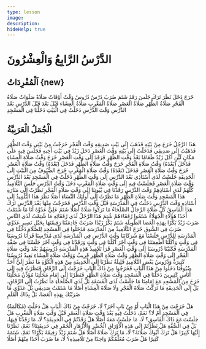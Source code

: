 ```yaml
---
type: lesson
image:
description:
hideHelp: true
---
```


# الدَّرْسُ الرَّابِعُ وَالْعِشْرُونَ

## اَلْمُفْرِدَاتُ {new}

خَرَجَ
دَخَلَ
نَظَرَ
تَرَكَ
جَلَسَ
رَقَدَ
شَتَمَ
ضَرَبَ
دَرْسٌ
دُرُوسٌ
وَقْتٌ
أَوْقَاتٌ
صَلَاةٌ
صَلَوَاتٌ
صَلَاةُ الْفَجْرِ
صَلَاةُ الظُّهْرِ
صَلَاةُ الْعَصْرِ
صَلَاةُ الْمَغْرِبِ
صَلَاةُ الْعِشَاءِ
قَبْلَ
بَعْدَ
قَبْلَ الدَّرْسِ
بَعْدَ الدَّرْسِ
وَقْتَ الدَّرْسِ
دَخَلْتُ فِي الْبَيْتِ
دَخَلْنَا فِي الْمَسْجِدِ

## الْجُمَلُ الْعَرَبِيَّةُ

هَذَا الرَّجُلُ خَرَجَ مِنْ بَيْتِهِ فَذَهَبَ إِلَى بَيْتِ صَدِيقِهِ وَقْتَ الْفَجْرِ
خَرَجْتُ مِنْ بَيْتِي وَقْتَ الظُّهْرِ فَذَهَبْتُ إِلَى صَدِيقِي فَدَخَلْتُ إِلَى بَيْتِهِ وَقْتَ الْعَصْرِ
دَخَلَ زَيْدٌ فِي بَيْتِ أَخِيهِ فَجَلَسَ فِيهِ عَلَى مَكَانٍ لَيِّنٍ
أَكَلَ زَيْدٌ طَعَامًا بَعْدَ وَقْتِ الظُّهْرِ فَرَقَدَ إِلَى وَقْتِ الْعَصْرِ
خَرَجَ وَقْتُ صَلَاةِ الْعِشَاءِ فَدَخَلَ (بَعْدَهُ) وَقْتُ صَلَاةِ الْفَجْرِ
خَرَجَ وَقْتُ صَلَاةِ الظُّهْرِ فَدَخَلَ (بَعْدَهُ) وَقْتُ صَلَاةِ الْعَصْرِ
خَرَجَ وَقْتُ صَلَاةِ الْعَصْرِ فَدَخَلَ (بَعْدَهُ) وَقْتُ صَلَاةِ الْمَغْرِبِ
خَرَجَ الضُّيُوفُ مِنَ الْبَيْتِ إِلَى الْحَدِيقَةِ
جَلَسْتُ لَدَى أُسْتَاذِي بَعْدَ الدَّرْسِ إِلَى وَقْتِ الظُّهْرِ
دَخَلْتُ فِي الْمَسْجِدِ بَعْدَ الدَّرْسِ وَقْتَ صَلَاةِ الْعَصْرِ فَجَلَسْتُ فِيهِ إِلَى وَقْتِ صَلَاةِ الْمَغْرِبِ
دَخَلَ وَقْتُ الدَّرْسِ
جَلَسَ التَّلَامِيذُ كُلُّهُمْ لَدَى أَسْتَاذِهِمْ وَقْتَ الدَّرْسِ
رَقَدْنَا فِي بُيُوتِنَا إِلَى وَقْتِ صَلَاةِ الْفَجْرِ
نَظَرْتُ إِلَى مَنَارَةِ هَذَا الْمَسْجِدِ وَقْتَ صَلَاةِ الظُّهْرِ
مَا نَظَرْتُ إِلَى أُولَئِكَ النِّسَاءِ أَصْلًا
نَظَرَ هَذَا التَّلْمِيذُ إِلَى أُسْتَاذِهِ وَقْتَ الدَّرْسِ
دَخَلْتُ فِي الْمَدْرَسَةِ قَبْلَ وَقْتِ الدَّرْسِ فَخَرَجْتُ مِنْهَا بَعْدَ الدَّرْسِ
تَرَكَ هَذَا الْفَاسِقُ كُلَّ صَلَاةٍ
الرِّجَالُ الصَّلَحَاءُ مَا تَرَكُوا صَلَاةً أَصْلًا
شَتَمَ عَلِيٌّ عَدُوَّهُ
أَنَا مَا شَتَمْتُ أَحَدًا
هَؤُلَاءِ الْجُهَلَاءُ شَتَمُوا رُفَقَاءَهُمْ
شُتِمَ هَذَا الرَّجُلُ لَدَى رُفَقَائِهِ
مَا شُتِمْتُ لَدَى النَّاسِ
ضَرَبَ زَيْدٌ بَكْرًا بِهَذِهِ الْعَصَا الطَّوِيلَةِ
شَتَمَ بَكْرٌ زَيْدًا
ضَرَبَتْ خَادِمَتُنَا رَفِيقَتَهَا بِحَبْلِ نَصِيرٍ
عَدُوِّي ضَرَبَ فِي السُّوقِ
خَرَجَ التَّلَامِيذُ مِنَ الْمَدْرَسَةِ فَدَخَلُوا فِي الْمَسْجِدِ لِلصَّلَاةِ
دَخَلْنَا فِي الْمَدْرَسَةِ لِلدَّرْسِ
جَلَسْنَا مَعَ شُرَكَائِنَا وَقْتَ الدَّرْسِ فِي الْمَدْرَسَةِ لَدَى مُدَرِّسِنَا
قَرَأْنَا دُرُوسَنَا فِي وَقْتٍ وَأَكَلْنَا أَطْعِمَتَنَا فِي وَقْتٍ آخَرَ
أَكَلْنَا فِي وَقْتٍ وَرَقَدْنَا فِي وَقْتٍ آخَرَ
جَلَسْنَا فِي صُفَّةِ الْمَدْرَسَةِ فَكَتَبْنَا دُرُوسَنَا إِلَى وَقْتِ الْعَصْرِ
قَرَأَ تَلَامِيذُ هَذِهِ الْمَدْرَسَةِ دُرُوسَهُمْ بَعْدَ وَقْتِ صَلَاةِ الْفَجْرِ إِلَى وَقْتِ صَلَاةِ الظُّهْرِ
وَقْتُ صَلَاةِ الظُّهْرِ قَرِيبٌ وَوَقْتُ صَلَاةِ الْعِشَاءِ بَعِيدٌ
دُرُوسُنَا كَثِيرَةٌ وَدُرُوسُ بَعْضِ التَّلَامِيذِ قَلِيلَةٌ
نَظَرْنَا إِلَى الْحَدِيقَةِ مِنْ هَذِهِ الْكُوَّةِ
مَا نَظَرَ إِلَيَّ أَحَدٌ
ضُيُوفُنَا دَخَلُوا مِنْ هَذَا الْبَابِ فَخَرَجُوا مِنْ ذَاكَ الْبَابِ
خَرَجْتُ إِلَى الرِّقَاقِ فَنَظَرْتُ فِيهِ إِلَى أُنَاسٍ كَثِيرِينَ
دَخَلْنَا فِي الْمَسْجِدِ وَقْتَ صَلَاةِ الظُّهْرِ فَنَظَرْنَا إِلَى إِمَامِ مَحَلَّتِنَا
مُؤَذِّنُ مَحَلَّتِنَا خَرَجَ مِنَ الْمَسْجِدِ مَعَ إِمَامِنَا
مَا جَلَسْتُ لَدَى الْفَسَقَةِ بَلْ لَدَى الصَّلَحَاءِ
مَا نَظَرْتُ إِلَى الرِّقَاقِ، بَلْ إِلَى الْحَدِيقَةِ
مَا تَرَكْتُ صَلَاةَ الْفَجْرِ وَلَا صَلَاةَ الْعِشَاءِ أَصْلًا
مَا شَتَمْتُ صَدِيقِي بَلْ عَدُوِّي
مَا ضَرَبْتُكَ بِهَذِهِ الْعَصَا، بَلْ بِذَاكَ الْقَلَمِ

(مُكَالَمَةٌ)
هَلْ خَرَجْتَ مِنْ هَذَا الْبَابِ أَوْ مِنْ بَابٍ آخَرَ؟
لَا، خَرَجْتُ مِنْ ذَاكَ الْبَابِ
هَلْ دَخَلْتَ فِي الْمَسْجِدِ أَمْ لَا؟
نَعَمْ، دَخَلْتُ فِيهِ بَعْدَ وَقْتِ صَلَاةِ الْعَصْرِ قَبْلَ وَقْتِ صَلَاةِ الْمَغْرِبِ
هَلْ جَلَسْتَ مَعَ ذَاكَ الْفَاسِقِ؟
لَا، مَا جَلَسْتُ مَعَهُ أَصْلًا
هَلْ رَقَدْتُمْ فِي الْحَدِيقَةِ؟
لَا، مَا رَقَدْنَا فِيهَا، بَلْ فِي الصُّفَّةِ
هَلْ نَظَرْتُمْ إِلَى هَذِهِ الْأَوْرَاقِ الْخُضْرِ وَالْأَزْهَارِ الْحُمْرِ فِي حَدِيقَتِنَا؟
نَعَمْ، نَظَرْنَا إِلَيْهَا كَثِيرًا
هَلْ تَرَكَ أَبُوكَ صَلَاتَهُ؟
لَا، مَا تَرَكَ صَلَاةً أَصْلًا
هَلْ شَتَمَ زَيْدٌ رَفِيقَهُ بَكْرًا؟
نَعَمْ، شَتَمَهُ كَثِيرًا
هَلْ ضَرَبَ مُعَلِّمُكُمْ وَاحِدًا مِنْ تَلَامِيذِهِ؟
لَا، مَا ضَرَبَ أَحَدًا مِنْهُمْ أَصْلًا
